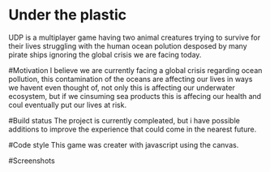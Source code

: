 # Under the plastic
UDP is a multiplayer game having two animal creatures trying to survive for their lives struggling with the human ocean polution desposed by many pirate ships ignoring the global crisis we are facing today.

#Motivation
I believe we are currently facing a global crisis regarding ocean pollution, this contamination of the oceans are affecting our lives in ways we havent even thought of, not only this is affecting our underwater ecosystem, but if we cinsuming sea products this is affecing our health and coul eventually put our lives at risk.

#Build status
The project is currently compleated, but i have possible additions to improve the experience that could come in the nearest future.

#Code style
This game was creater with javascript using the canvas.

#Screenshots


